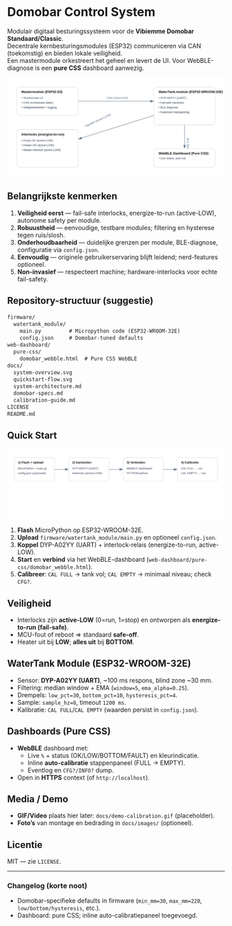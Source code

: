 # Domobar Control System

Modulair digitaal besturingssysteem voor de **Vibiemme Domobar Standaard/Classic**.  
Decentrale kernbesturingsmodules (ESP32) communiceren via CAN (toekomstig) en bieden lokale veiligheid.  
Een mastermodule orkestreert het geheel en levert de UI. Voor WebBLE-diagnose is een **pure CSS** dashboard aanwezig.

![Systeemoverzicht](docs/system-overview.svg)

## Belangrijkste kenmerken
1. **Veiligheid eerst** — fail-safe interlocks, energize-to-run (active-LOW), autonome safety per module.
2. **Robuustheid** — eenvoudige, testbare modules; filtering en hysterese tegen ruis/slosh.
3. **Onderhoudbaarheid** — duidelijke grenzen per module, BLE-diagnose, configuratie via `config.json`.
4. **Eenvoudig** — originele gebruikerservaring blijft leidend; nerd-features optioneel.
5. **Non-invasief** — respecteert machine; hardware-interlocks voor echte fail-safety.

## Repository-structuur (suggestie)
```
firmware/
  watertank_module/
    main.py         # Micropython code (ESP32-WROOM-32E)
    config.json     # Domobar-tuned defaults
web-dashboard/
  pure-css/
    domobar_webble.html  # Pure CSS WebBLE
docs/
  system-overview.svg
  quickstart-flow.svg
  system-architecture.md
  domobar-specs.md
  calibration-guide.md
LICENSE
README.md
```

## Quick Start
![Quick Start](docs/quickstart-flow.svg)

1. **Flash** MicroPython op ESP32-WROOM-32E.
2. **Upload** `firmware/watertank_module/main.py` en optioneel `config.json`.
3. **Koppel** DYP-A02YY (UART) + interlock-relais (energize-to-run, active-LOW).
4. **Start** en **verbind** via het WebBLE-dashboard (`web-dashboard/pure-css/domobar_webble.html`).
5. **Calibreer**: `CAL FULL` → tank vol; `CAL EMPTY` → minimaal niveau; check `CFG?`.

## Veiligheid
- Interlocks zijn **active-LOW** (0=run, 1=stop) en ontworpen als **energize-to-run (fail-safe)**.
- MCU-fout of reboot ⇒ standaard **safe-off**.
- Heater uit bij **LOW**; **alles uit** bij **BOTTOM**.

## WaterTank Module (ESP32-WROOM-32E)
- Sensor: **DYP-A02YY (UART)**, ~100 ms respons, blind zone ~30 mm.
- Filtering: median window + EMA (`window=5`, `ema_alpha=0.25`).
- Drempels: `low_pct=30`, `bottom_pct=10`, `hysteresis_pct=4`.
- Sample: `sample_hz=8`, timeout `1200 ms`.
- Kalibratie: `CAL FULL`/`CAL EMPTY` (waarden persist in `config.json`).

## Dashboards (Pure CSS)
- **WebBLE** dashboard met:
  - Live `%` + status (OK/LOW/BOTTOM/FAULT) en kleurindicatie.
  - Inline **auto-calibratie** stappenpaneel (FULL → EMPTY).
  - Eventlog en `CFG?/INFO?` dump.
- Open in **HTTPS** context (of `http://localhost`).

## Media / Demo
- **GIF/Video** plaats hier later: `docs/demo-calibration.gif` (placeholder).
- **Foto’s** van montage en bedrading in `docs/images/` (optioneel).

## Licentie
MIT — zie `LICENSE`.

---

### Changelog (korte noot)
- Domobar-specifieke defaults in firmware (`min_mm=30`, `max_mm=220`, `low/bottom/hysteresis`, etc.).
- Dashboard: pure CSS; inline auto-calibratiepaneel toegevoegd.
